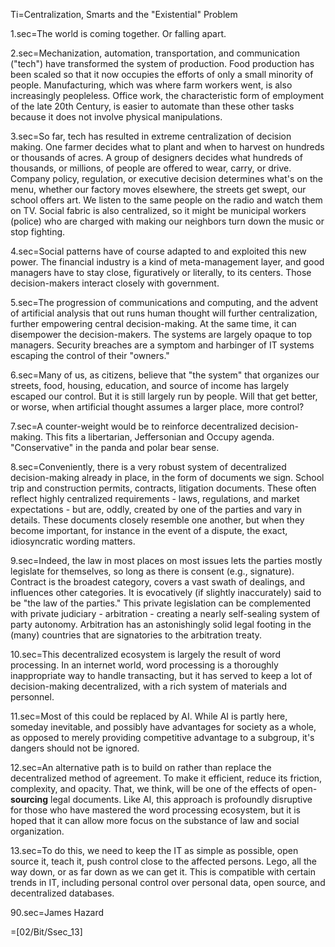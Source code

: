 Ti=Centralization, Smarts and the "Existential" Problem


1.sec=The world is coming together.  Or falling apart.  

2.sec=Mechanization, automation, transportation, and communication ("tech") have transformed the system of production.  Food production has been scaled so that it now occupies the efforts of only a small minority of people.  Manufacturing, which was where farm workers went, is also increasingly peopleless.  Office work, the characteristic form of employment of the late 20th Century, is easier to automate than these other tasks because it does not involve physical manipulations.

3.sec=So far, tech has resulted in extreme centralization of decision making.  One farmer decides what to plant and when to harvest on hundreds or thousands of acres. A group of designers decides what hundreds of thousands, or millions, of people are offered to wear, carry, or drive.  Company policy, regulation, or executive decision determines what's on the menu, whether our factory moves elsewhere, the streets get swept, our school offers art.  We listen to the same people on the radio and watch them on TV.  Social fabric is also centralized, so it might be municipal workers (police) who are charged with making our neighbors turn down the music or stop fighting.

4.sec=Social patterns have of course adapted to and exploited this new power.  The financial industry is a kind of meta-management layer, and good managers have to stay close, figuratively or literally, to its centers.  Those decision-makers interact closely with government.

5.sec=The progression of communications and computing, and the advent of artificial analysis that out runs human thought will further centralization, further empowering central decision-making.  At the same time, it can disempower the decision-makers.  The systems are largely opaque to top managers.  Security breaches are a symptom and harbinger of IT systems escaping the control of their "owners."

6.sec=Many of us, as citizens, believe that "the system" that organizes our streets, food, housing, education, and source of income has largely escaped our control.  But it is still largely run by people.  Will that get better, or worse, when artificial thought assumes a larger place, more control?

7.sec=A counter-weight would be to reinforce decentralized decision-making.  This fits a libertarian, Jeffersonian and Occupy agenda.  "Conservative" in the panda and polar bear sense.

8.sec=Conveniently, there is a very robust system of decentralized decision-making already in place, in the form of documents we sign.  School trip and construction permits, contracts, litigation documents.   These often reflect highly centralized requirements - laws, regulations, and market expectations - but are, oddly, created by one of the parties and vary in details.  These documents closely resemble one another, but when they become important, for instance in the event of a dispute, the exact, idiosyncratic wording matters. 

9.sec=Indeed, the law in most places on most issues lets the parties mostly legislate for themselves, so long as there is consent (e.g., signature).  Contract is the broadest category, covers a vast swath of dealings, and influences other categories.  It is evocatively (if slightly inaccurately) said to be "the law of the parties."  This private legislation can be complemented with private judiciary - arbitration - creating a nearly self-sealing system of party autonomy.  Arbitration has an astonishingly solid legal footing in the (many) countries that are signatories to the arbitration treaty. 

10.sec=This decentralized ecosystem is largely the result of word processing.  In an internet world, word processing is a thoroughly inappropriate way to handle transacting, but it has served to keep a lot of decision-making decentralized, with a rich system of materials and personnel.

11.sec=Most of this could be replaced by AI.  While AI is partly here, someday inevitable, and possibly have advantages for society as a whole, as opposed to merely providing competitive advantage to a subgroup, it's dangers should not be ignored. 

12.sec=An alternative path is to build on rather than replace the decentralized method of agreement.  To make it efficient, reduce its friction, complexity, and opacity.  That, we think, will be one of the effects of open-<b>sourcing</b> legal documents.  Like AI, this approach is profoundly disruptive for those who have mastered the word processing ecosystem, but it is hoped that it can allow more focus on the substance of law and social organization.

13.sec=To do this, we need to keep the IT as simple as possible, open source it, teach it, push control close to the affected persons.  Lego, all the way down, or as far down as we can get it.  This is compatible with certain trends in IT, including personal control over personal data, open source, and decentralized databases. 



90.sec=James Hazard

=[02/Bit/Ssec_13]